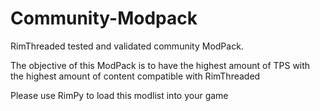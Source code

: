 # Community-Modpack
RimThreaded tested and validated community ModPack.

The objective of this ModPack is to have the highest amount of TPS with the highest amount of content compatible with RimThreaded


Please use RimPy to load this modlist into your game
